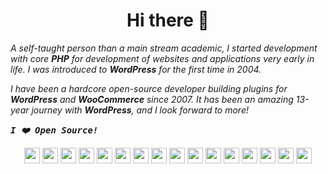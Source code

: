 <h1 align="center">Hi there 👋</h1>


_A self-taught person than a main stream academic, I started development with core **PHP** for development of websites and applications very early in life. I was introduced to **WordPress** for the first time in 2004._

_I have been a hardcore open-source developer building plugins for **WordPress** and **WooCommerce** since 2007. It has been an amazing 13-year journey with **WordPress**, and I look forward to more!_

___<samp align="center">I ❤️ Open Source!</samp>___


<p align="center">
<a href="https://sva.onl/twitter"><img align="center" width="25px" src="https://cdn.svarun.dev/social/twitter.svg"/></a>
<a href="https://sva.onl/facebook"><img align="center" width="25px" src="https://cdn.svarun.dev/social/facebook.svg"/></a>
<a href="https://sva.onl/gmail"><img align="center" width="25px" src="https://cdn.svarun.dev/social/gmail.svg"/></a>
<a href="https://sva.onl/instagram"><img align="center" width="25px" src="https://cdn.svarun.dev/social/instagram.svg"/></a>
<a href="https://sva.onl/paypal"><img align="center" width="25px" src="https://cdn.svarun.dev/social/paypal.svg"/></a>
<a href="https://sva.onl/skype"><img align="center" width="25px" src="https://cdn.svarun.dev/social/skype.svg"/></a>
<a href="https://sva.onl/envato"><img align="center" width="25px" src="https://cdn.svarun.dev/social/envato.svg"/></a>
<a href="https://sva.onl/linkedin"><img align="center" width="25px" src="https://cdn.svarun.dev/social/linkedin.svg"/></a>
<a href="https://sva.onl/messenger"><img align="center" width="25px" src="https://cdn.svarun.dev/social/messenger.svg"/></a>
<a href="https://sva.onl/quora"><img align="center" width="25px" src="https://cdn.svarun.dev/social/quora.svg"/></a>
<a href="https://sva.onl/reddit"><img align="center" width="25px" src="https://cdn.svarun.dev/social/reddit.svg"/></a>
<a href="https://sva.onl/soundcloud"><img align="center" width="25px" src="https://cdn.svarun.dev/social/soundcloud.svg"/></a>
<a href="https://sva.onl/spotify"><img align="center" width="25px" src="https://cdn.svarun.dev/social/spotify.svg"/></a>
<a href="https://sva.onl/telegram"><img align="center" width="25px" src="https://cdn.svarun.dev/social/telegram.svg"/></a>
<a href="https://sva.onl/wordpress"><img align="center" width="25px" src="https://cdn.svarun.dev/social/wordpress.svg"/></a>
<a href="https://sva.onl/youtube"><img align="center" width="25px" src="https://cdn.svarun.dev/social/youtube.svg"/></a>
</p>
